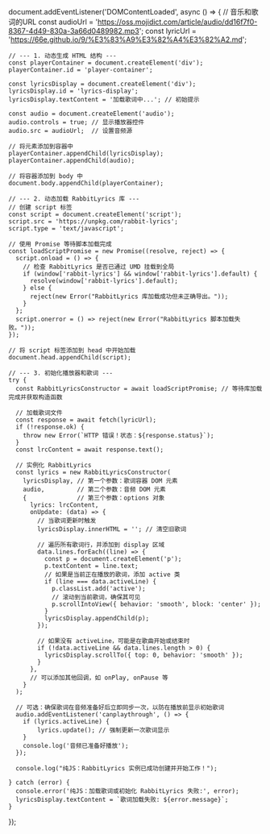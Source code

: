 document.addEventListener('DOMContentLoaded', async () => {
    // 音乐和歌词的URL
    const audioUrl = 'https://oss.mojidict.com/article/audio/dd16f7f0-8367-4d49-830a-3a66d0489982.mp3';
    const lyricUrl = 'https://66e.github.io/9/%E3%83%A9%E3%82%A4%E3%82%A2.md';

    // --- 1. 动态生成 HTML 结构 ---
    const playerContainer = document.createElement('div');
    playerContainer.id = 'player-container';

    const lyricsDisplay = document.createElement('div');
    lyricsDisplay.id = 'lyrics-display';
    lyricsDisplay.textContent = '加载歌词中...'; // 初始提示

    const audio = document.createElement('audio');
    audio.controls = true; // 显示播放器控件
    audio.src = audioUrl;  // 设置音频源

    // 将元素添加到容器中
    playerContainer.appendChild(lyricsDisplay);
    playerContainer.appendChild(audio);

    // 将容器添加到 body 中
    document.body.appendChild(playerContainer);

    // --- 2. 动态加载 RabbitLyrics 库 ---
    // 创建 script 标签
    const script = document.createElement('script');
    script.src = 'https://unpkg.com/rabbit-lyrics';
    script.type = 'text/javascript';

    // 使用 Promise 等待脚本加载完成
    const loadScriptPromise = new Promise((resolve, reject) => {
      script.onload = () => {
        // 检查 RabbitLyrics 是否已通过 UMD 挂载到全局
        if (window['rabbit-lyrics'] && window['rabbit-lyrics'].default) {
          resolve(window['rabbit-lyrics'].default);
        } else {
          reject(new Error("RabbitLyrics 库加载成功但未正确导出。"));
        }
      };
      script.onerror = () => reject(new Error("RabbitLyrics 脚本加载失败。"));
    });

    // 将 script 标签添加到 head 中开始加载
    document.head.appendChild(script);

    // --- 3. 初始化播放器和歌词 ---
    try {
      const RabbitLyricsConstructor = await loadScriptPromise; // 等待库加载完成并获取构造函数

      // 加载歌词文件
      const response = await fetch(lyricUrl);
      if (!response.ok) {
        throw new Error(`HTTP 错误！状态：${response.status}`);
      }
      const lrcContent = await response.text();

      // 实例化 RabbitLyrics
      const lyrics = new RabbitLyricsConstructor(
        lyricsDisplay, // 第一个参数：歌词容器 DOM 元素
        audio,         // 第二个参数：音频 DOM 元素
        {              // 第三个参数：options 对象
          lyrics: lrcContent,
          onUpdate: (data) => {
            // 当歌词更新时触发
            lyricsDisplay.innerHTML = ''; // 清空旧歌词

            // 遍历所有歌词行，并添加到 display 区域
            data.lines.forEach((line) => {
              const p = document.createElement('p');
              p.textContent = line.text;
              // 如果是当前正在播放的歌词，添加 active 类
              if (line === data.activeLine) {
                p.classList.add('active');
                // 滚动到当前歌词，确保其可见
                p.scrollIntoView({ behavior: 'smooth', block: 'center' });
              }
              lyricsDisplay.appendChild(p);
            });

            // 如果没有 activeLine，可能是在歌曲开始或结束时
            if (!data.activeLine && data.lines.length > 0) {
              lyricsDisplay.scrollTo({ top: 0, behavior: 'smooth' });
            }
          },
          // 可以添加其他回调，如 onPlay, onPause 等
        }
      );

      // 可选：确保歌词在音频准备好后立即同步一次，以防在播放前显示初始歌词
      audio.addEventListener('canplaythrough', () => {
        if (lyrics.activeLine) {
            lyrics.update(); // 强制更新一次歌词显示
        }
        console.log('音频已准备好播放');
      });

      console.log("纯JS：RabbitLyrics 实例已成功创建并开始工作！");

    } catch (error) {
      console.error('纯JS：加载歌词或初始化 RabbitLyrics 失败:', error);
      lyricsDisplay.textContent = `歌词加载失败: ${error.message}`;
    }
  });